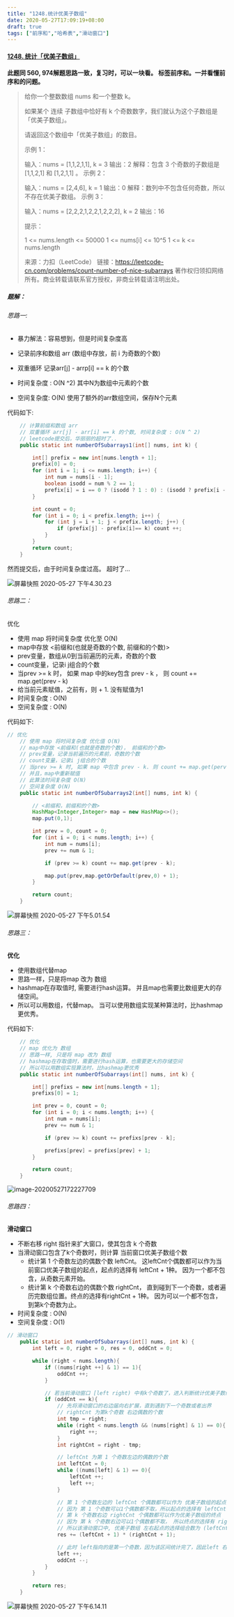 ```yaml
---
title: "1248.统计优美子数组"
date: 2020-05-27T17:09:19+08:00
draft: true
tags: ["前序和","哈希表","滑动窗口"]
---
```


#### [1248. 统计「优美子数组」](https://leetcode-cn.com/problems/count-number-of-nice-subarrays/)



**此题同 560, 974解题思路一致，复习时，可以一块看。 标签前序和。一并看懂前序和的问题。**



> 给你一个整数数组 nums 和一个整数 k。
>
> 如果某个 连续 子数组中恰好有 k 个奇数数字，我们就认为这个子数组是「优美子数组」。
>
> 请返回这个数组中「优美子数组」的数目。
>
>  
>
> 示例 1：
>
> 输入：nums = [1,1,2,1,1], k = 3
> 输出：2
> 解释：包含 3 个奇数的子数组是 [1,1,2,1] 和 [1,2,1,1] 。
> 示例 2：
>
> 输入：nums = [2,4,6], k = 1
> 输出：0
> 解释：数列中不包含任何奇数，所以不存在优美子数组。
> 示例 3：
>
> 输入：nums = [2,2,2,1,2,2,1,2,2,2], k = 2
> 输出：16
>
>
> 提示：
>
> 1 <= nums.length <= 50000
> 1 <= nums[i] <= 10^5
> 1 <= k <= nums.length
>
> 来源：力扣（LeetCode）
> 链接：https://leetcode-cn.com/problems/count-number-of-nice-subarrays
> 著作权归领扣网络所有。商业转载请联系官方授权，非商业转载请注明出处。



##### 题解：

###### 思路一:

- 暴力解法：容易想到，但是时间复杂度高

- 记录前序和数组 arr (数组中存放，前 i 为奇数的个数)
- 双重循环 记录arr[j] - arrp[i] == k 的个数
- 时间复杂度 : O(N ^2) 其中N为数组中元素的个数
- 空间复杂度: O(N) 使用了额外的arr数组空间，保存N个元素



代码如下:

```java
    // 计算前缀和数组 arr
    // 双重循环 arr[j] - arr[i] == k 的个数, 时间复杂度 : O(N ^ 2)
    // leetcode提交后，华丽丽的超时了..
    public static int numberOfSubarrays1(int[] nums, int k) {

        int[] prefix = new int[nums.length + 1];
        prefix[0] = 0;
        for (int i = 1; i <= nums.length; i++) {
            int num = nums[i - 1];
            boolean isodd = num % 2 == 1;
            prefix[i] = i == 0 ? (isodd ? 1 : 0) : (isodd ? prefix[i - 1] + 1 : prefix[i - 1]);
        }

        int count = 0;
        for (int i = 0; i < prefix.length; i++) {
            for (int j = i + 1; j < prefix.length; j++) {
                if (prefix[j] - prefix[i]== k) count ++;
            }
        }
        return count;
    }
```

然而提交后，由于时间复杂度过高。 超时了...

![屏幕快照 2020-05-27 下午4.30.23](https://tva1.sinaimg.cn/large/007S8ZIlly1gf74kjpjgyj30os0dgmyh.jpg)



###### 思路二：

优化

- 使用 map 将时间复杂度  优化至 O(N)
- map中存放 <前缀和(也就是奇数的个数,  前缀和的个数)>
- prev变量，数组从0到当前遍历的元素，奇数的个数
- count变量，记录i j组合的个数
- 当prev >= k 时， 如果 map 中的key包含 prev - k ， 则 count += map.get(prev - k)
- 给当前元素赋值，之前有，则 + 1. 没有赋值为1
- 时间复杂度 : O(N)
- 空间复杂度 : O(N)

代码如下:

```java
// 优化
    // 使用 map 将时间复杂度 优化值 O(N)
    // map中存放 <前缀和(也就是奇数的个数)， 前缀和的个数>
    // prev变量，记录当前遍历的元素前，奇数的个数
    // count变量，记录i j组合的个数
    // 当prev >= k 时, 如果 map 中包含 prev - k. 则 count += map.get(perv - k)
    // 并且，map中重新赋值
    // 此算法时间复杂度 O(N)
    // 空间复杂度 O(N)
    public static int numberOfSubarrays2(int[] nums, int k) {

        // <前缀和，前缀和的个数>
        HashMap<Integer,Integer> map = new HashMap<>();
        map.put(0,1);

        int prev = 0, count = 0;
        for (int i = 0; i < nums.length; i++) {
            int num = nums[i];
            prev += num & 1;

            if (prev >= k) count += map.get(prev - k);

            map.put(prev,map.getOrDefault(prev,0) + 1);
        }

        return count;
    }
```

![屏幕快照 2020-05-27 下午5.01.54](https://tva1.sinaimg.cn/large/007S8ZIlly1gf74q8cnymj30nu06k751.jpg)



###### 思路三：

**优化**

- 使用数组代替map
- 思路一样，只是将map 改为 数组
- hashmap在存取值时, 需要进行hash运算。 并且map也需要比数组更大的存储空间。
- 所以可以用数组，代替map。 当可以使用数组实现某种算法时，比hashmap更优秀。



代码如下:

```java
    // 优化
    // map 优化为 数组
    // 思路一样, 只是将 map 改为 数组
    // hashmap在存取值时，需要进行hash运算，也需要更大的存储空间
    // 所以可以用数组实现算法时，比hashmap更优秀
    public static int numberOfSubarrays(int[] nums, int k) {

        int[] prefixs = new int[nums.length + 1];
        prefixs[0] = 1;

        int prev = 0, count = 0;
        for (int i = 0; i < nums.length; i++) {
            int num = nums[i];
            prev += num & 1;

            if (prev >= k) count += prefixs[prev - k];

            prefixs[prev] = prefixs[prev] + 1;
        }

        return count;
    }

```



![image-20200527172227709](https://tva1.sinaimg.cn/large/007S8ZIlly1gf74smukhij30nw06e3za.jpg)



###### 思路四：

**滑动窗口**

- 不断右移 right 指针来扩大窗口，使其包含 k 个奇数
- 当滑动窗口包含了k个奇数时，则计算 当前窗口优美子数组个数
  - 统计第 1 个奇数左边的偶数个数 leftCnt。 这leftCnt个偶数都可以作为当前窗口优美子数组的起点，起点的选择有 leftCnt + 1种。 因为一个都不包含，从奇数元素开始。
  - 统计第 k 个奇数右边的偶数个数 rightCnt， 直到碰到下一个奇数，或者遍历完数组位置。终点的选择有rightCnt + 1种。 因为可以一个都不包含，到第k个奇数为止。
- 时间复杂度 : O(N)
- 空间复杂度 : O(1)

```java
// 滑动窗口
    public static int numberOfSubarrays(int[] nums, int k) {
        int left = 0, right = 0, res = 0, oddCnt = 0;

        while (right < nums.length){
            if ((nums[right ++] & 1) == 1){
                oddCnt ++;
            }

            // 若当前滑动窗口 [left right) 中有k个奇数了，进入判断统计优美子数组个数。
            if (oddCnt == k){
                // 先将滑动窗口的右边届向右扩展，直到遇到下一个奇数或者出界
                // rightCnt 为第k个奇数 右边偶数的个数
                int tmp = right;
                while (right < nums.length && (nums[right] & 1) == 0){
                    right ++;
                }
                int rightCnt = right - tmp;

                // leftCnt 为第 1 个奇数左边的偶数的个数
                int leftCnt = 0;
                while ((nums[left] & 1) == 0){
                    leftCnt ++;
                    left ++;
                }

                // 第 1 个奇数左边的 leftCnt 个偶数都可以作为 优美子数组的起点
                // 因为 第 1 个奇数可以1个偶数都不取，所以起点的选择有 leftCnt + 1种
                // 第 k 个奇数右边 rightCnt 个偶数都可以作为优美子数组的终点
                // 因为 第 k 个奇数右边可以1个偶数都不取， 所以终点的选择有 rightCnt + 1种
                // 所以该滑动窗口中, 优美子数组 左右起点的选择组合数为 (leftCnt + 1) * (rightCnt + 1)
                res += (leftCnt + 1) * (rightCnt + 1);

                // 此时 left指向的是第一个奇数，因为该区间统计完了，因此left 右移一位， oddCnt --
                left ++;
                oddCnt --;
            }
        }

        return res;
    }
```

![屏幕快照 2020-05-27 下午6.14.11](https://tva1.sinaimg.cn/large/007S8ZIlly1gf76bnwztcj30oe06gdgl.jpg)